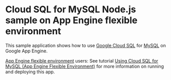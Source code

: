 # Cloud SQL for MySQL Node.js sample on App Engine flexible environment

This sample application shows how to use [Google Cloud SQL][sql] for [MySQL][mysql]
on Google App Engine.

[App Engine flexible environment][appengine-flex] users: See tutorial [Using Cloud SQL for MySQL (App Engine Flexible Environment)][flex-tutorial] for more information on running and deploying this app.

[sql]: https://cloud.google.com/sql/
[mysql]: https://www.mysql.com/downloads/
[appengine-flex]: https://cloud.google.com/appengine/docs/flexible/nodejs
[flex-tutorial]: https://cloud.google.com/appengine/docs/flexible/nodejs/using-cloud-sql
